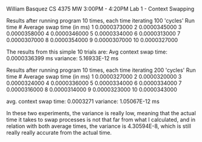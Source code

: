 William Basquez
CS 4375
MW 3:00PM - 4:20PM
Lab 1 - Context Swapping

Results after running program 10 times, each time iterating 100 'cycles'
Run time #	Average swap time (in ms)
   1			0.0000373000
   2			0.0000345000
   3			0.0000358000
   4			0.0000346000
   5			0.0000334000
   6			0.0000313000
   7			0.0000307000
   8			0.0000354000
   9			0.0000307000
   10			0.0000327000


The results from this simple 10 trials are:
Avg context swap time: 0.0000336399 ms
variance: 5.16933E-12 ms

Results after running program 10 times, each time iterating 200 'cycles'
Run time #	Average swap time (in ms)
   1			0.0000327000
   2			0.0000320000
   3			0.0000324000
   4			0.0000336000
   5			0.0000334000
   6			0.0000334000
   7			0.0000316000
   8			0.0000314000
   9			0.0000323000
   10			0.0000343000

avg. context swap time: 0.0003271
variance: 1.05067E-12 ms

In these two experiments, the variance is really low, meaning that the actual time it takes to swap processes is not that far from what I calculated, and in relation with both average times, the variance is 4.30594E-8, which is still really really accurate from the actual time.
